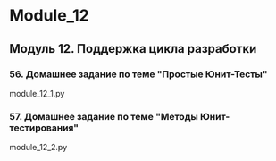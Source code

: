 # Module_12
## Модуль 12. Поддержка цикла разработки
### 56. Домашнее задание по теме "Простые Юнит-Тесты" 
module_12_1.py
### 57. Домашнее задание по теме "Методы Юнит-тестирования" 
module_12_2.py
